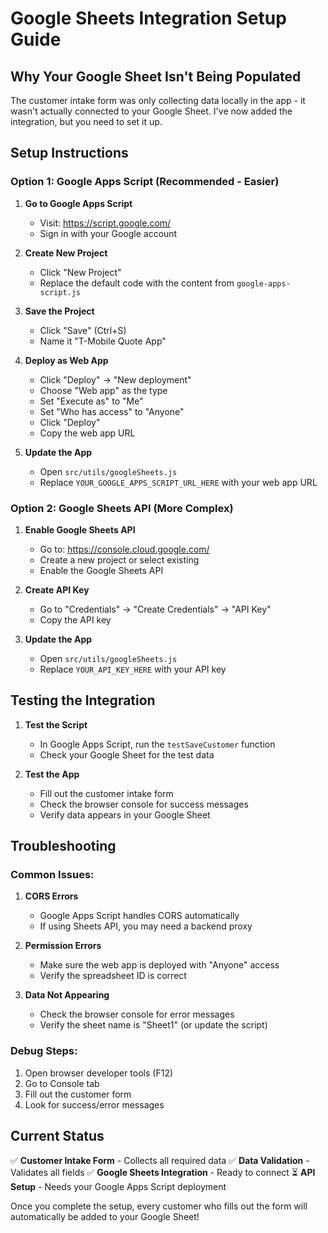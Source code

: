 # Google Sheets Integration Setup Guide

## Why Your Google Sheet Isn't Being Populated

The customer intake form was only collecting data locally in the app - it wasn't actually connected to your Google Sheet. I've now added the integration, but you need to set it up.

## Setup Instructions

### Option 1: Google Apps Script (Recommended - Easier)

1. **Go to Google Apps Script**
   - Visit: https://script.google.com/
   - Sign in with your Google account

2. **Create New Project**
   - Click "New Project"
   - Replace the default code with the content from `google-apps-script.js`

3. **Save the Project**
   - Click "Save" (Ctrl+S)
   - Name it "T-Mobile Quote App"

4. **Deploy as Web App**
   - Click "Deploy" → "New deployment"
   - Choose "Web app" as the type
   - Set "Execute as" to "Me"
   - Set "Who has access" to "Anyone"
   - Click "Deploy"
   - Copy the web app URL

5. **Update the App**
   - Open `src/utils/googleSheets.js`
   - Replace `YOUR_GOOGLE_APPS_SCRIPT_URL_HERE` with your web app URL

### Option 2: Google Sheets API (More Complex)

1. **Enable Google Sheets API**
   - Go to: https://console.cloud.google.com/
   - Create a new project or select existing
   - Enable the Google Sheets API

2. **Create API Key**
   - Go to "Credentials" → "Create Credentials" → "API Key"
   - Copy the API key

3. **Update the App**
   - Open `src/utils/googleSheets.js`
   - Replace `YOUR_API_KEY_HERE` with your API key

## Testing the Integration

1. **Test the Script**
   - In Google Apps Script, run the `testSaveCustomer` function
   - Check your Google Sheet for the test data

2. **Test the App**
   - Fill out the customer intake form
   - Check the browser console for success messages
   - Verify data appears in your Google Sheet

## Troubleshooting

### Common Issues:

1. **CORS Errors**
   - Google Apps Script handles CORS automatically
   - If using Sheets API, you may need a backend proxy

2. **Permission Errors**
   - Make sure the web app is deployed with "Anyone" access
   - Verify the spreadsheet ID is correct

3. **Data Not Appearing**
   - Check the browser console for error messages
   - Verify the sheet name is "Sheet1" (or update the script)

### Debug Steps:

1. Open browser developer tools (F12)
2. Go to Console tab
3. Fill out the customer form
4. Look for success/error messages

## Current Status

✅ **Customer Intake Form** - Collects all required data
✅ **Data Validation** - Validates all fields
✅ **Google Sheets Integration** - Ready to connect
⏳ **API Setup** - Needs your Google Apps Script deployment

Once you complete the setup, every customer who fills out the form will automatically be added to your Google Sheet!
